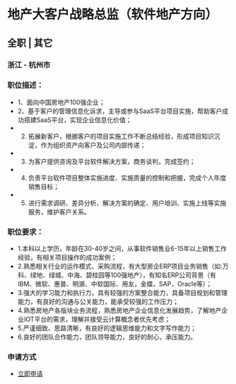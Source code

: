 
# 地产大客户战略总监（软件地产方向）
## 全职  |  其它
### 浙江 - 杭州市

### 职位描述：
- 1、面向中国房地产100强企业；
- 2、基于客户的管理信息化诉求，主导或参与SaaS平台项目实施，帮助客户成功搭建SaaS平台，实现企业信息化价值；
- 2. 拓展新客户，根据客户的项目实施工作不断总结经验，形成项目知识沉淀，作为组织资产向客户及公司内部传递；
- 3. 为客户提供咨询及平台软件解决方案，商务谈判，完成签约；
- 4. 负责平台软件项目整体实施进度、实施质量的控制和把握，完成个人年度销售目标；
- 5. 进行需求调研、差异分析、解决方案的确定、用户培训、实施上线等实施服务，维护客户关系。

### 职位要求：
- 1.本科以上学历，年龄在30-40岁之间，从事软件销售业6-15年以上销售工作经验，有相关项目操作的成功案例；
- 2.熟悉相关行业的运作模式、采购流程，有大型房企ERP项目业务销售（如:万科、绿地、绿城、中海、碧桂园等100强地产），有知名ERP公司背景（有IBM、微软、惠普、明源、中软国际、用友，金蝶，SAP，Oracle等）；&nbsp;
- 3.强大的学习能力和执行力，具有较强的方案整合能力，具备项目规划和管理能力，有良好的沟通与公关能力，能承受较强的工作压力；&nbsp;
- 4.熟悉房地产各版块业务流程，熟悉房地产企业信息化发展趋势，了解地产企业IOT平台的需求，理解并接受云计算概念者优先考虑；
- 5.严谨细致、思路清晰，有良好的逻辑思维能力和文字写作能力；
- 6.良好的团队合作能力，团队领导能力，良好的耐心，承压能力。
### 申请方式
- <a href="mailto:hr@tuya.com?subject=求职简历-地产大客户战略总监（软件地产方向）-来自GitHub">立即申请</a>